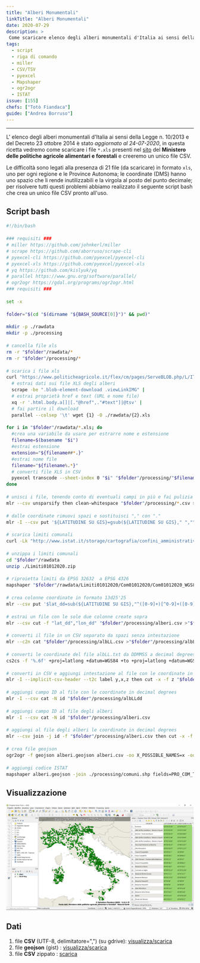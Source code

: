 ```yaml
---
title: "Alberi Monumentali"
linkTitle: "Alberi Monumentali"
date: 2020-07-29
description: >
 Come scaricare elenco degli alberi monumentali d'Italia ai sensi della Legge n. 10/2013 e del Decreto 23 ottobre 2014.
tags:
  - script
  - riga di comando
  - miller
  - CSV/TSV
  - pyexcel
  - Mapshaper
  - ogr2ogr
  - ISTAT
issue: [155]
chefs: ["Totò Fiandaca"]
guide: ["Andrea Borruso"]
---
```


---

L' elenco degli alberi monumentali d'Italia ai sensi della Legge n. 10/2013 e del Decreto 23 ottobre 2014 è stato _aggiornato al 24-07-2020_, in questa ricetta vedremo come scaricare i file `*.xls` presenti nel [sito](https://www.politicheagricole.it/flex/cm/pages/ServeBLOB.php/L/IT/IDPagina/11260) del **Ministero delle politiche agricole alimentari e forestali** e creeremo un unico file CSV.

Le difficoltà sono legati alla presenza di 21 file (da scaricare) in formato `xls`, uno per ogni regione e le Province Autonoma; le coordinate (DMS) hanno uno spazio che li rende inutilizzabili e la virgola al posto del punto decimale; per risolvere tutti questi problemi abbiamo realizzato il seguente script bash che crea un unico file CSV pronto all'uso.

## Script bash

```bash
#!/bin/bash

### requisiti ###
# miller https://github.com/johnkerl/miller
# scrape https://github.com/aborruso/scrape-cli
# pyexcel-cli https://github.com/pyexcel/pyexcel-cli
# pyexcel-xls https://github.com/pyexcel/pyexcel-xls
# yq https://github.com/kislyuk/yq
# parallel https://www.gnu.org/software/parallel/
# ogr2ogr https://gdal.org/programs/ogr2ogr.html
### requisiti ###

set -x

folder="$(cd "$(dirname "${BASH_SOURCE[0]}")" && pwd)"

mkdir -p ./rawdata
mkdir -p ./processing

# cancella file xls
rm -r "$folder"/rawdata/*
rm -r "$folder"/processing/*

# scarica i file xls
curl "https://www.politicheagricole.it/flex/cm/pages/ServeBLOB.php/L/IT/IDPagina/11260" |
  # estrai dati sui file XLS degli alberi
  scrape -be ".blob-element-download .viewLinkIMG" |
  # estrai proprietà href e text (URL e nome file)
  xq -r '.html.body.a[]|[."@href",."#text"]|@tsv' |
  # fai partire il download
  parallel --colsep '\t' wget {1} -O ./rawdata/{2}.xls

for i in "$folder"/rawdata/*.xls; do
  #crea una variabile da usare per estrarre nome e estensione
  filename=$(basename "$i")
  #estrai estensione
  extension="${filename##*.}"
  #estrai nome file
  filename="${filename%.*}"
  # converti file XLS in CSV
  pyexcel transcode --sheet-index 0 "$i" "$folder"/processing/"$filename".csv
done

# unisci i file, tenendo conto di eventuali campi in più e fai pulizia di eventuali spazi bianchi in più
mlr --csv unsparsify then clean-whitespace "$folder"/processing/*.csv >"$folder"/alberi.csv

# dalle coordinate rimuovi spazi e sostituisci "," con "."
mlr -I --csv put '${LATITUDINE SU GIS}=gsub(${LATITUDINE SU GIS}," ","");${LONGITUDINE SU GIS}=gsub(${LONGITUDINE SU GIS}," ","");${LATITUDINE SU GIS}=gsub(${LATITUDINE SU GIS},",",".");${LONGITUDINE SU GIS}=gsub(${LONGITUDINE SU GIS},",",".")' "$folder"/alberi.csv

# scarica limiti comunali
curl -Lk "http://www.istat.it/storage/cartografia/confini_amministrativi/non_generalizzati/Limiti01012020.zip" >"$folder"/rawdata/Limiti01012020.zip

# unzippa i limiti comunali
cd "$folder"/rawdata
unzip ./Limiti01012020.zip

# riproietta limiti da EPSG 32632  a EPSG 4326
mapshaper "$folder"/rawdata/Limiti01012020/Com01012020/Com01012020_WGS84.shp -proj wgs84 -o "$folder"/processing/comuni.shp

# crea colonne coordinate in formato 13d25'25
mlr --csv put '$lat_dd=sub(${LATITUDINE SU GIS},"^([0-9]+)[^0-9]+([0-9]+)[^0-9]+([0-9]+\.?[0-9]*)[^0-9]*","\1d\2'\''\3");$lon_dd=sub(${LONGITUDINE SU GIS},"^([0-9]+)[^0-9]+([0-9]+)[^0-9]+([0-9]+\.?[0-9]*)[^0-9]*","\1d\2'\''\3")' "$folder"/alberi.csv >"$folder"/processing/alberi.csv

# estrai un file con le sole due colonne create sopra
mlr --csv cut -f "lat_dd","lon_dd" "$folder"/processing/alberi.csv >"$folder"/processing/albLL.csv

# converti il file in un CSV separato da spazi senza intestazione
mlr --c2n cat "$folder"/processing/albLL.csv >"$folder"/processing/albLL.txt

# converti le coordinate del file albLL.txt da DDMMSS a decimal degrees
cs2cs -f '%.6f' +proj=latlong +datum=WGS84 +to +proj=latlong +datum=WGS84 "$folder"/processing/albLL.txt | tr " " "\t" >"$folder"/processing/albLLdd

# converti in CSV e aggiungi intestazione al file con le coordinate in decimal degrees
mlr -I --implicit-csv-header --t2c label y,x,z then cut -x -f z "$folder"/processing/albLLdd

# aggiungi campo ID al file con le coordinate in decimal degrees
mlr -I --csv cat -N id "$folder"/processing/albLLdd

# aggiungi campo ID al file degli alberi
mlr -I --csv cat -N id "$folder"/processing/alberi.csv

# aggiungi al file degli alberi le coordinate in decimal degrees
mlr --csv join -j id -f "$folder"/processing/alberi.csv then cut -x -f "lat_dd","lon_dd" "$folder"/processing/albLLdd >"$folder"/alberi.csv

# crea file geojson
ogr2ogr -f geojson alberi.geojson alberi.csv -oo X_POSSIBLE_NAMES=x -oo Y_POSSIBLE_NAMES=y

# aggiungi codice ISTAT
mapshaper alberi.geojson -join ./processing/comuni.shp fields=PRO_COM_T -o alberiMonumentaliISTAT.csv
```

## Visualizzazione

![](alberi.png)

## Dati

1. file **CSV** (UTF-8, delimitatore=",") (su gdrive): [visualizza/scarica](https://docs.google.com/spreadsheets/d/1Hfmpm6yO8Ma7EfFVQSo4GAReXZAFaSlgKeeROvIEcRw/edit?usp=sharing)
2. file **geojson** (gist) : [visualizza/scarica](https://gist.github.com/pigreco/c9e5680d7db7e6e7c405f73dce2c3c47)
3. file **CSV** zippato : [scarica](https://gist.github.com/pigreco/e0f38a1cf6bd90b6f8258f01fda828cc/archive/d3957ba4855a729370db6117e7e5d634cf1832fe.zip)
